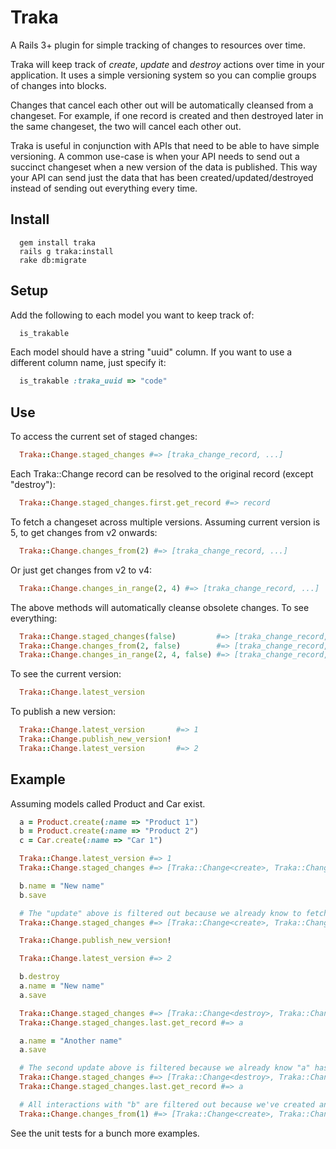 # Traka

A Rails 3+ plugin for simple tracking of changes to resources over time.

Traka will keep track of *create*, *update* and *destroy* actions over time in your application. It uses a simple versioning
system so you can complie groups of changes into blocks.

Changes that cancel each other out will be automatically cleansed from a changeset. For example, if one record is
created and then destroyed later in the same changeset, the two will cancel each other out.

Traka is useful in conjunction with APIs that need to be able to have simple versioning. A common use-case is when your
API needs to send out a succinct changeset when a new version of the data is published. This way your API can send just the data
that has been created/updated/destroyed instead of sending out everything every time.

## Install

```
  gem install traka
  rails g traka:install
  rake db:migrate
```

## Setup

Add the following to each model you want to keep track of:

```ruby 
  is_trakable
```

Each model should have a string "uuid" column. If you want to use a different column name, just specify it:

```ruby 
  is_trakable :traka_uuid => "code"
```

## Use

To access the current set of staged changes:

```ruby 
  Traka::Change.staged_changes #=> [traka_change_record, ...]
```

Each Traka::Change record can be resolved to the original record (except "destroy"):

```ruby 
  Traka::Change.staged_changes.first.get_record #=> record
```

To fetch a changeset across multiple versions. Assuming current version is 5, to get changes from v2 onwards:

```ruby 
  Traka::Change.changes_from(2) #=> [traka_change_record, ...]
```

Or just get changes from v2 to v4:

```ruby 
  Traka::Change.changes_in_range(2, 4) #=> [traka_change_record, ...]
```

The above methods will automatically cleanse obsolete changes. To see everything:

```ruby 
  Traka::Change.staged_changes(false)         #=> [traka_change_record, ...]
  Traka::Change.changes_from(2, false)        #=> [traka_change_record, ...]
  Traka::Change.changes_in_range(2, 4, false) #=> [traka_change_record, ...]
```

To see the current version:

```ruby 
  Traka::Change.latest_version
```

To publish a new version:

```ruby 
  Traka::Change.latest_version       #=> 1
  Traka::Change.publish_new_version!
  Traka::Change.latest_version       #=> 2
```

## Example

Assuming models called Product and Car exist.

```ruby 
  a = Product.create(:name => "Product 1")
  b = Product.create(:name => "Product 2")
  c = Car.create(:name => "Car 1")

  Traka::Change.latest_version #=> 1
  Traka::Change.staged_changes #=> [Traka::Change<create>, Traka::Change<create>, Traka::Change<create>]

  b.name = "New name"
  b.save

  # The "update" above is filtered out because we already know to fetch "b" because it's just been created.
  Traka::Change.staged_changes #=> [Traka::Change<create>, Traka::Change<create>, Traka::Change<create>]

  Traka::Change.publish_new_version!

  Traka::Change.latest_version #=> 2

  b.destroy
  a.name = "New name"
  a.save

  Traka::Change.staged_changes #=> [Traka::Change<destroy>, Traka::Change<update>]
  Traka::Change.staged_changes.last.get_record #=> a

  a.name = "Another name"
  a.save

  # The second update above is filtered because we already know "a" has been updated in this changeset.
  Traka::Change.staged_changes #=> [Traka::Change<destroy>, Traka::Change<update>]
  Traka::Change.staged_changes.last.get_record #=> a

  # All interactions with "b" are filtered out because we've created and destroyed it in the same changeset: v1+v2.
  Traka::Change.changes_from(1) #=> [Traka::Change<create>, Traka::Change<create>, Traka::Change<update>]
```

See the unit tests for a bunch more examples.
